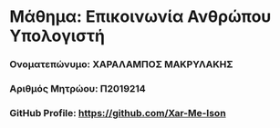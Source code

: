 # **Μάθημα: Επικοινωνία Ανθρώπου Υπολογιστή**

###  Ονοματεπώνυμο: ΧΑΡΑΛΑΜΠΟΣ ΜΑΚΡΥΛΑΚΗΣ

###  Αριθμός Μητρώου: Π2019214

###  GitHub Profile: https://github.com/Xar-Me-Ison

